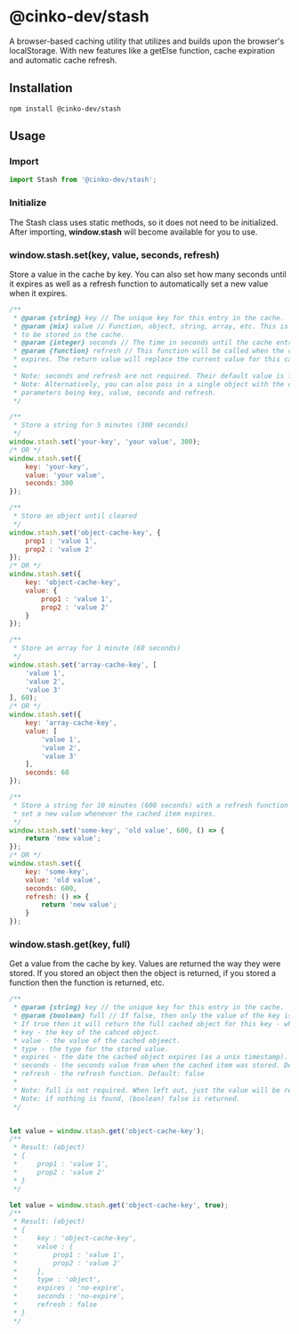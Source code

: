 # @cinko-dev/stash
A browser-based caching utility that utilizes and builds upon the browser's localStorage. With new features like a getElse function, cache expiration and automatic cache refresh.

## Installation
```
npm install @cinko-dev/stash
```

## Usage

### Import
```js
import Stash from '@cinko-dev/stash';
```

### Initialize
The Stash class uses static methods, so it does not need to be initialized. After importing, **window.stash** will become available for you to use.

### window.stash.set(key, value, seconds, refresh)
Store a value in the cache by key. You can also set how many seconds until it expires as well as a refresh function to automatically set a new value when it expires.
```js
/**
 * @param {string} key // The unique key for this entry in the cache.
 * @param {mix} value // Function, object, string, array, etc. This is the value
 * to be stored in the cache.
 * @param {integer} seconds // The time in seconds until the cache entry expires.
 * @param {function} refresh // This function will be called when the cached item
 * expires. The return value will replace the current value for this cached item.
 * 
 * Note: seconds and refresh are not required. Their default value is false.
 * Note: Alternatively, you can also pass in a single object with the object
 * parameters being key, value, seconds and refresh.
 */

/**
 * Store a string for 5 minutes (300 seconds) 
 */
window.stash.set('your-key', 'your value', 300);
/* OR */
window.stash.set({
    key: 'your-key',
    value: 'your value',
    seconds: 300
});

/**
 * Store an object until cleared 
 */
window.stash.set('object-cache-key', {
    prop1 : 'value 1',
    prop2 : 'value 2'
});
/* OR */
window.stash.set({
    key: 'object-cache-key',
    value: {
        prop1 : 'value 1',
        prop2 : 'value 2'
    }
});

/**
 * Store an array for 1 minute (60 seconds)
 */
window.stash.set('array-cache-key', [
    'value 1',
    'value 2',
    'value 3'
], 60);
/* OR */
window.stash.set({
    key: 'array-cache-key',
    value: [
        'value 1',
        'value 2',
        'value 3'
    ],
    seconds: 60
});

/**
 * Store a string for 10 minutes (600 seconds) with a refresh function that will
 * set a new value whenever the cached item expires. 
 */
window.stash.set('some-key', 'old value', 600, () => {
    return 'new value';
});
/* OR */
window.stash.set({
    key: 'some-key',
    value: 'old value',
    seconds: 600,
    refresh: () => {
        return 'new value';
    }
});
```

### window.stash.get(key, full)
Get a value from the cache by key. Values are returned the way they were stored. If you stored an object then the object is returned, if you stored a function then the function is returned, etc.
```js
/**
 * @param {string} key // the unique key for this entry in the cache.
 * @param {boolean} full // If false, then only the value of the key is returned.
 * If true then it will return the full cached object for this key - which includes:
 * key - the key of the cahced object.
 * value - the value of the cached objeect.
 * type - the type for the stored value.
 * expires - the date the cached object expires (as a unix timestamp). Default: 'no-expire'
 * seconds - the seconds value from when the cached item was stored. Default: 'no-expire'
 * refresh - the refresh function. Default: false
 * 
 * Note: full is not required. When left out, just the value will be returned.
 * Note: if nothing is found, (boolean) false is returned.
 */


let value = window.stash.get('object-cache-key');
/**
 * Result: (object)
 * {
 *     prop1 : 'value 1',
 *     prop2 : 'value 2'
 * }
 */

let value = window.stash.get('object-cache-key', true);
/**
 * Result: (object)
 * {
 *     key : 'object-cache-key',
 *     value : {
 *         prop1 : 'value 1',
 *         prop2 : 'value 2'
 *     },
 *     type : 'object',
 *     expires : 'no-expire',
 *     seconds : 'no-expire',
 *     refresh : false
 * }
 */
```